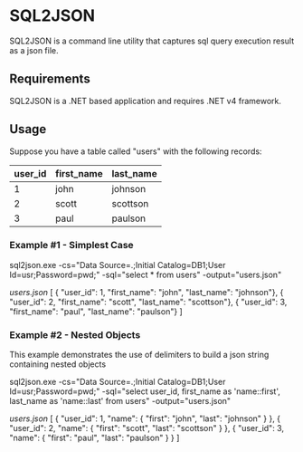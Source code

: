 SQL2JSON
========

SQL2JSON is a command line utility that captures sql query execution result as a json file.

Requirements
------------
SQL2JSON is a .NET based application and requires .NET v4 framework.

Usage
-----

Suppose you have a table called "users" with the following records:

|user_id|first_name|last_name |
|-------|----------|----------|
|1      |john      |johnson   |
|2      |scott     |scottson  |
|3      |paul      |paulson   |


### Example #1 - Simplest Case

sql2json.exe -cs="Data Source=.;Initial Catalog=DB1;User Id=usr;Password=pwd;" -sql="select * from users" -output="users.json"

*users.json*
    [
    	{ "user_id": 1, "first_name": "john", "last_name": "johnson"},
    	{ "user_id": 2, "first_name": "scott", "last_name": "scottson"},
    	{ "user_id": 3, "first_name": "paul", "last_name": "paulson"}
    ]

### Example #2 - Nested Objects
This example demonstrates the use of delimiters to build a json string containing nested objects

sql2json.exe -cs="Data Source=.;Initial Catalog=DB1;User Id=usr;Password=pwd;" -sql="select user_id, first_name as 'name::first', last_name as 'name::last' from users" -output="users.json"

*users.json*
    [
    	{
    		"user_id": 1,
    		"name": { "first": "john", "last": "johnson" }
    	},
    	{
    		"user_id": 2,
    		"name": { "first": "scott", "last": "scottson" }
    	},
    	{
    		"user_id": 3,
    		"name": { "first": "paul", "last": "paulson" }
    	}
]    